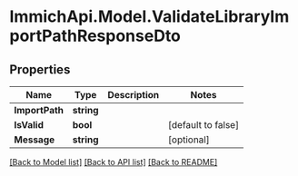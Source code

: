 # ImmichApi.Model.ValidateLibraryImportPathResponseDto

## Properties

Name | Type | Description | Notes
------------ | ------------- | ------------- | -------------
**ImportPath** | **string** |  | 
**IsValid** | **bool** |  | [default to false]
**Message** | **string** |  | [optional] 

[[Back to Model list]](../README.md#documentation-for-models) [[Back to API list]](../README.md#documentation-for-api-endpoints) [[Back to README]](../README.md)

